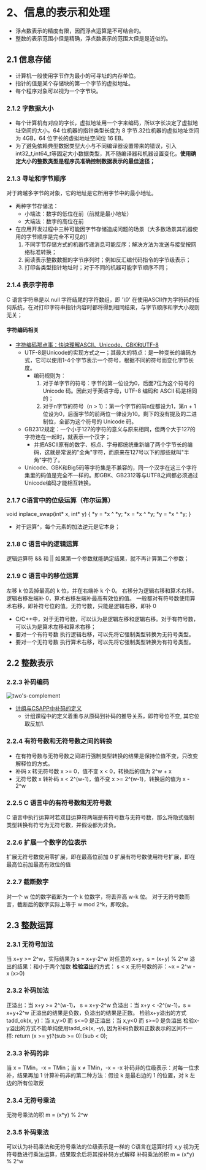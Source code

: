 # 2、信息的表示和处理
- 浮点数表示的精度有限，因而浮点运算是不可结合的。
- 整数的表示范围小但是精确，浮点数表示的范围大但是是近似的。
## 2.1 信息存储
- 计算机一般使用字节作为最小的可寻址的内存单位。
- 指针的值是某个存储块的第一个字节的虚拟地址。
- 每个程序对象可以视为一个字节块。
### 2.1.2 字数据大小
- 每个计算机有对应的字长，虚拟地址用一个字来编码，所以字长决定了虚拟地址空间的大小。64 位机器的指针类型长度为 8 字节.32位机器的虚拟地址空间为 4GB，64 位字长的虚拟地址空间位 16 EB。
- 为了避免依赖典型数据类型大小与不同编译器设置带来的错误，引入int32_t,int64_t等固定大小数据类型，其不随编译器和机器设置变化。**使用确定大小的整数类型是程序员准确控制数据表示的最佳途径；**
### 2.1.3 寻址和字节顺序
对于跨越多字节的对象，它的地址是它所用字节中的最小地址。
- 两种字节存储法：
  - 小端法：数字的低位在前（前就是最小地址）
  - 大端法：数字的高位在前
- 在应用开发过程中三种可能因字节存储造成问题的场景（大多数场景其机器使用的字节顺序是完全不可见的）
  1. 不同字节存储方式的机器传递消息可能反序；解决方法为发送与接受按网络标准转换；
  2. 阅读表示整数数据的字节序列时；例如反汇编代码指令的字节级表示；
  3. 打印各类型指针地址时；对于不同的机器可能字节顺序不同；
### 2.1.4 表示字符串
C 语言字符串是以 null 字符结尾的字符数组，即 '\0'
在使用ASCII作为字符码的任何系统，在对打印字符串指针内容时都将得到相同结果，与字节顺序和字大小规则无关；
#### 字符编码相关
- [字符编码那点事：快速理解ASCII、Unicode、GBK和UTF-8](https://zhuanlan.zhihu.com/p/38333902)
  - UTF-8是Unicode的实现方式之一；其最大的特点：是一种变长的编码方式，它可以使用1-4个字节表示一个符号，根据不同的符号而变化字节长度。
    - 编码规则为：
        1. 对于单字节的符号：字节的第一位设为0，后面7位为这个符号的 Unicode 码。因此对于英语字母，UTF-8 编码和 ASCII 码是相同的；
        2. 对于n字节的符号（n > 1）：第一个字节的前n位都设为1，第n + 1位设为0，后面字节的前两位一律设为10。剩下的没有提及的二进制位，全部为这个符号的 Unicode 码。
  - GB2312规定：一个小于127的字符的意义与原来相同，但两个大于127的字符连在一起时，就表示一个汉字；
    - 并把ASCII原有的数字、标点、字母都统统重新编了两个字节长的编码，这就是常说的"全角"字符，而原来在127号以下的那些就叫"半角"字符了。
  - Unicode、GBK和Big5码等字符集是不兼容的，同一个汉字在这三个字符集里的码值是完全不一样的。即GBK、GB2312等与UTF8之间都必须通过Unicode编码才能相互转换。
### 2.1.7 C语言中的位级运算（布尔运算）
void inplace_swap(int* x, int* y)   {   *y = *x ^ *y; *x = *x ^ *y; *y = *x ^ *y;  }
  - 对于运算^，每个元素的加法逆元是它本身；
### 2.1.8 C 语言中的逻辑运算
逻辑运算符 && 和 || 如果第一个参数就能确定结果，就不再计算第二个参数；
### 2.1.9 C 语言中的移位运算
左移 k 位丢掉最高的 k 位，并在右端补 k 个 0。
右移分为逻辑右移和算术右移。逻辑右移左端补 0，算术右移左端补最高有效位的值。
一般都对有符号数使用算术右移，即补符号位的值。无符号数，只能是逻辑右移，即补 0
  - C/C++中，对于无符号数，可以认为是逻辑左移和逻辑右移。对于有符号数，可以认为是算术左移和算术右移；
  -  要对一个有符号数 执行逻辑右移，可以先将它强制类型转换为无符号类型。 
  -  要对一个无符号数 执行算术右移，可以先将它强制类型转换为有符号类型。
## 2.2 整数表示
### 2.2.3 补码编码
![two's-complement](./resource/twos_Complement.avif)
- [计组与CSAPP中补码的定义](https://zhuanlan.zhihu.com/p/563722806)
  - 计组课程中的定义着重与从原码到补码的推导关系，即符号位不变, 其它位取反加1.
### 2.2.4 有符号数和无符号数之间的转换
- 在有符号数与无符号数之间进行强制类型转换的结果是保持位值不变，只改变解释位的方式。
- 补码 x 转无符号数
        x >= 0，值不变
        x < 0，转换后的值为 2^w + x
- 无符号数 x 转补码
        x < 2^(w-1)，值不变
        x >= 2^(w-1)，转换后的值为 x - 2^w
### 2.2.5 C 语言中的有符号数和无符号数
C 语言中执行运算时若双目运算符两端是有符号数与无符号数，那么将隐式强制类型转换有符号为无符号数，并假设都为非负。
### 2.2.6 扩展一个数字的位表示
扩展无符号数使用零扩展，即在最高位前加 0
扩展有符号数使用符号扩展，即在最高位前加最高有效位的值
### 2.2.7 截断数字
对一个 w 位的数字截断为一个 k 位数字，将丢弃高 w-k 位。
对于无符号数而言，截断后的数字实际上等于 w mod 2^k，即取余。

## 2.3 整数运算
### 2.3.1 无符号加法
当 x+y >= 2^w，实际结果为 s = x+y-2^w
对任意的 x+y，s = (x+y) % 2^w
溢出的结果：和小于两个加数
**检验溢出**的方式： s < x
无符号数的非：~x = 2^w - x (x>0)
### 2.3.2 补码加法
正溢出：当 x+y >= 2^(w-1)， s = x+y-2^w
负溢出：当 x+y < -2^(w-1)，s = x+y+2^w
正溢出的结果是负数，负溢出的结果是正数。
检验x+y溢出的方式tadd_ok(x, y)：当 x,y>0 而 s<=0 是正溢出；当 x,y<0 而 s>=0 是负溢出
检验x-y溢出的方式不能单纯使用tadd_ok(x, -y), 因为补码负数和正数表示的区间不一样:  return (x >= y)?(sub >= 0):(sub < 0);
### 2.3.3 补码的非
当 x = TMin，-x = TMin；当 x ≠ TMin，-x = -x
补码非的位级表示：对每一位求补，结果再加 1
计算补码非的第二种方法：假设 k 是最右边的 1 的位置，对 k 左边的所有位取反
### 2.3.4 无符号乘法
无符号乘法的积 m = (x*y) % 2^w
### 2.3.5 补码乘法
可以认为补码乘法和无符号乘法的位级表示是一样的
C语言在运算时将 x,y 视为无符号数进行乘法运算，结果取余后将其按补码方式解释
补码乘法的积 m = (x*y) % 2^w